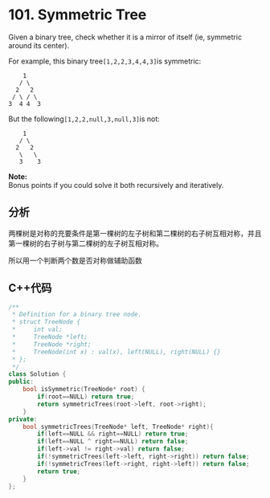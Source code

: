 # 101. Symmetric Tree

Given a binary tree, check whether it is a mirror of itself \(ie, symmetric around its center\).

For example, this binary tree`[1,2,2,3,4,4,3]`is symmetric:

```
    1
   / \
  2   2
 / \ / \
3  4 4  3
```

But the following`[1,2,2,null,3,null,3]`is not:

```
    1
   / \
  2   2
   \   \
   3    3
```

**Note:**  
Bonus points if you could solve it both recursively and iteratively.

## 分析

两棵树是对称的充要条件是第一棵树的左子树和第二棵树的右子树互相对称，并且第一棵树的右子树与第二棵树的左子树互相对称。

所以用一个判断两个数是否对称做辅助函数

## C++代码

```cpp
/**
 * Definition for a binary tree node.
 * struct TreeNode {
 *     int val;
 *     TreeNode *left;
 *     TreeNode *right;
 *     TreeNode(int x) : val(x), left(NULL), right(NULL) {}
 * };
 */
class Solution {
public:
    bool isSymmetric(TreeNode* root) {
        if(root==NULL) return true;
        return symmetricTrees(root->left, root->right);
    }
private:
    bool symmetricTrees(TreeNode* left, TreeNode* right){
        if(left==NULL && right==NULL) return true;
        if(left==NULL ^ right==NULL) return false;
        if(left->val != right->val) return false;
        if(!symmetricTrees(left->left, right->right)) return false;
        if(!symmetricTrees(left->right, right->left)) return false;
        return true;
    }
};
```



